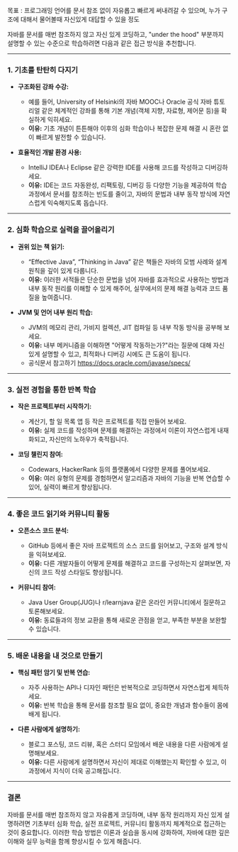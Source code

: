 목표 : 프로그래밍 언어를 문서 참조 없이 자유롭고 빠르게 써내려갈 수 있으며, 누가 구조에 대해서 물어볼때 자신있게 대답할 수 있을 정도

자바를 문서를 매번 참조하지 않고 자신 있게 코딩하고, "under the hood" 부분까지 설명할 수 있는 수준으로 학습하려면 다음과 같은 접근 방식을 추천합니다.

---

### 1. 기초를 탄탄히 다지기

- **구조화된 강좌 수강:**
    
    - 예를 들어, University of Helsinki의 자바 MOOC나 Oracle 공식 자바 튜토리얼 같은 체계적인 강좌를 통해 기본 개념(객체 지향, 자료형, 제어문 등)을 확실하게 익히세요.
    - **이유:** 기초 개념이 튼튼해야 이후의 심화 학습이나 복잡한 문제 해결 시 혼란 없이 빠르게 발전할 수 있습니다.
- **효율적인 개발 환경 사용:**
    
    - IntelliJ IDEA나 Eclipse 같은 강력한 IDE를 사용해 코드를 작성하고 디버깅하세요.
    - **이유:** IDE는 코드 자동완성, 리팩토링, 디버깅 등 다양한 기능을 제공하여 학습 과정에서 문서를 참조하는 빈도를 줄이고, 자바의 문법과 내부 동작 방식에 자연스럽게 익숙해지도록 돕습니다.

---

### 2. 심화 학습으로 실력을 끌어올리기

- **권위 있는 책 읽기:**
    
    - “Effective Java”, “Thinking in Java” 같은 책들은 자바의 모범 사례와 설계 원칙을 깊이 있게 다룹니다.
    - **이유:** 이러한 서적들은 단순한 문법을 넘어 자바를 효과적으로 사용하는 방법과 내부 동작 원리를 이해할 수 있게 해주어, 실무에서의 문제 해결 능력과 코드 품질을 높여줍니다.
- **JVM 및 언어 내부 원리 학습:**
    
    - JVM의 메모리 관리, 가비지 컬렉션, JIT 컴파일 등 내부 작동 방식을 공부해 보세요.
    - **이유:** 내부 메커니즘을 이해하면 "어떻게 작동하는가?"라는 질문에 대해 자신 있게 설명할 수 있고, 최적화나 디버깅 시에도 큰 도움이 됩니다.
	- 공식문서 참고하기 https://docs.oracle.com/javase/specs/

---

### 3. 실전 경험을 통한 반복 학습

- **작은 프로젝트부터 시작하기:**
    
    - 계산기, 할 일 목록 앱 등 작은 프로젝트를 직접 만들어 보세요.
    - **이유:** 실제 코드를 작성하며 문제를 해결하는 과정에서 이론이 자연스럽게 내재화되고, 자신만의 노하우가 축적됩니다.
- **코딩 챌린지 참여:**
    
    - Codewars, HackerRank 등의 플랫폼에서 다양한 문제를 풀어보세요.
    - **이유:** 여러 유형의 문제를 경험하면서 알고리즘과 자바의 기능을 반복 연습할 수 있어, 실력이 빠르게 향상됩니다.

---

### 4. 좋은 코드 읽기와 커뮤니티 활동

- **오픈소스 코드 분석:**
    
    - GitHub 등에서 좋은 자바 프로젝트의 소스 코드를 읽어보고, 구조와 설계 방식을 익혀보세요.
    - **이유:** 다른 개발자들이 어떻게 문제를 해결하고 코드를 구성하는지 살펴보면, 자신의 코드 작성 스타일도 향상됩니다.
- **커뮤니티 참여:**
    
    - Java User Group(JUG)나 r/learnjava 같은 온라인 커뮤니티에서 질문하고 토론해보세요.
    - **이유:** 동료들과의 정보 교환을 통해 새로운 관점을 얻고, 부족한 부분을 보완할 수 있습니다.

---

### 5. 배운 내용을 내 것으로 만들기

- **핵심 패턴 암기 및 반복 연습:**
    
    - 자주 사용하는 API나 디자인 패턴은 반복적으로 코딩하면서 자연스럽게 체득하세요.
    - **이유:** 반복 학습을 통해 문서를 참조할 필요 없이, 중요한 개념과 함수들이 몸에 배게 됩니다.
- **다른 사람에게 설명하기:**
    
    - 블로그 포스팅, 코드 리뷰, 혹은 스터디 모임에서 배운 내용을 다른 사람에게 설명해보세요.
    - **이유:** 다른 사람에게 설명하면서 자신이 제대로 이해했는지 확인할 수 있고, 이 과정에서 지식이 더욱 공고해집니다.

---

### 결론

자바를 문서를 매번 참조하지 않고 자유롭게 코딩하며, 내부 동작 원리까지 자신 있게 설명하려면 기초부터 심화 학습, 실전 프로젝트, 커뮤니티 활동까지 체계적으로 접근하는 것이 중요합니다. 이러한 학습 방법은 이론과 실습을 동시에 강화하여, 자바에 대한 깊은 이해와 실무 능력을 함께 향상시킬 수 있게 해줍니다.

